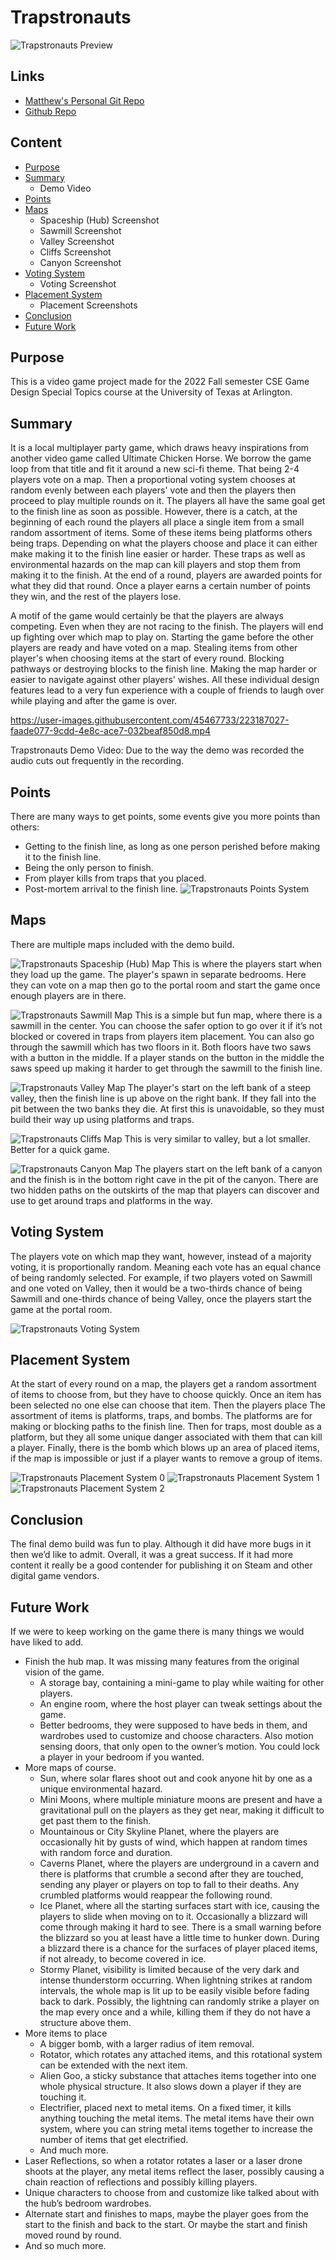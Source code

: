 # Trapstronauts

![Trapstronauts Preview](https://www.matthewgreen.gg/trapstronauts/preview.png)

## Links
- [Matthew's Personal Git Repo](https://git.matthewgreen.gg/matthewgreen/Trapstronauts.git)
- [Github Repo](https://github.com/greenmatthew/Trapstronauts)

## Content
- [Purpose](#purpose)
- [Summary](#summary)
    - Demo Video
- [Points](#points)
- [Maps](#maps)
    - Spaceship (Hub) Screenshot
    - Sawmill Screenshot
    - Valley Screenshot
    - Cliffs Screenshot
    - Canyon Screenshot
- [Voting System](#voting-system)
    - Voting Screenshot
- [Placement System](#placement-system)
    - Placement Screenshots
- [Conclusion](#conclusion)
- [Future Work](#future-work)

## Purpose
This is a video game project made for the 2022 Fall semester CSE Game Design Special Topics course at the University of Texas at Arlington.

## Summary
It is a local multiplayer party game, which draws heavy inspirations from another video game called Ultimate Chicken Horse. We borrow the game loop from that title and fit it around a new sci-fi theme. That being 2-4 players vote on a map. Then a proportional voting system chooses at random evenly between each players' vote and then the players then proceed to play multiple rounds on it. The players all have the same goal get to the finish line as soon as possible. However, there is a catch, at the beginning of each round the players all place a single item from a small random assortment of items. Some of these items being platforms others being traps. Depending on what the players choose and place it can either make making it to the finish line easier or harder. These traps as well as environmental hazards on the map can kill players and stop them from making it to the finish. At the end of a round, players are awarded points for what they did that round. Once a player earns a certain number of points they win, and the rest of the players lose.

A motif of the game would certainly be that the players are always competing. Even when they are not racing to the finish. The players will end up fighting over which map to play on. Starting the game before the other players are ready and have voted on a map. Stealing items from other player's when choosing items at the start of every round. Blocking pathways or destroying blocks to the finish line. Making the map harder or easier to navigate against other players' wishes. All these individual design features lead to a very fun experience with a couple of friends to laugh over while playing and after the game is over.

https://user-images.githubusercontent.com/45467733/223187027-faade077-9cdd-4e8c-ace7-032beaf850d8.mp4

Trapstronauts Demo Video: Due to the way the demo was recorded the audio cuts out frequently in the recording.

## Points
There are many ways to get points, some events give you more points than others:
- Getting to the finish line, as long as one person perished before making it to the finish line.
- Being the only person to finish.
- From player kills from traps that you placed.
- Post-mortem arrival to the finish line.
![Trapstronauts Points System](https://www.matthewgreen.gg/trapstronauts/points_system.png)

## Maps
There are multiple maps included with the demo build.

![Trapstronauts Spaceship (Hub) Map](https://www.matthewgreen.gg/trapstronauts/map_hub_labelled.png)
This is where the players start when they load up the game. The player's spawn in separate bedrooms. Here they can vote on a map then go to the portal room and start the game once enough players are in there.

![Trapstronauts Sawmill Map](https://www.matthewgreen.gg/trapstronauts/map_sawmill_labelled.png)
This is a simple but fun map, where there is a sawmill in the center. You can choose the safer option to go over it if it’s not blocked or covered in traps from players item placement. You can also go through the sawmill which has two floors in it. Both floors have two saws with a button in the middle. If a player stands on the button in the middle the saws speed up making it harder to get through the sawmill to the finish line.

![Trapstronauts Valley Map](https://www.matthewgreen.gg/trapstronauts/map_valley_labelled.png)
The player's start on the left bank of a steep valley, then the finish line is up above on the right bank. If they fall into the pit between the two banks they die. At first this is unavoidable, so they must build their way up using platforms and traps.

![Trapstronauts Cliffs Map](https://www.matthewgreen.gg/trapstronauts/map_cliffs_labelled.png)
This is very similar to valley, but a lot smaller. Better for a quick game.

![Trapstronauts Canyon Map](https://www.matthewgreen.gg/trapstronauts/map_canyon_labelled.png)
The players start on the left bank of a canyon and the finish is in the bottom right cave in the pit of the canyon. There are two hidden paths on the outskirts of the map that players can discover and use to get around traps and platforms in the way.

## Voting System
The players vote on which map they want, however, instead of a majority voting, it is proportionally random. Meaning each vote has an equal chance of being randomly selected. For example, if two players voted on Sawmill and one voted on Valley, then it would be a two-thirds chance of being Sawmill and one-thirds chance of being Valley, once the players start the game at the portal room.

![Trapstronauts Voting System](https://www.matthewgreen.gg/trapstronauts/voting_system.png)

## Placement System
At the start of every round on a map, the players get a random assortment of items to choose from, but they have to choose quickly. Once an item has been selected no one else can choose that item. Then the players place The assortment of items is platforms, traps, and bombs. The platforms are for making or blocking paths to the finish line. Then for traps, most double as a platform, but they all some unique danger associated with them that can kill a player. Finally, there is the bomb which blows up an area of placed items, if the map is impossible or just if a player wants to remove a group of items.

![Trapstronauts Placement System 0](https://www.matthewgreen.gg/trapstronauts/placement_system_0.png)
![Trapstronauts Placement System 1](https://www.matthewgreen.gg/trapstronauts/placement_system_1.png)
![Trapstronauts Placement System 2](https://www.matthewgreen.gg/trapstronauts/placement_system_2.png)

## Conclusion
The final demo build was fun to play. Although it did have more bugs in it then we’d like to admit. Overall, it was a great success. If it had more content it really be a good contender for publishing it on Steam and other digital game vendors.

## Future Work
If we were to keep working on the game there is many things we would have liked to add.
- Finish the hub map. It was missing many features from the original vision of the game.
    - A storage bay, containing a mini-game to play while waiting for other players.
    - An engine room, where the host player can tweak settings about the game.
    - Better bedrooms, they were supposed to have beds in them, and wardrobes used to customize and choose characters. Also motion sensing doors, that only open to the owner’s motion. You could lock a player in your bedroom if you wanted.
- More maps of course.
    - Sun, where solar flares shoot out and cook anyone hit by one as a unique environmental hazard.
    - Mini Moons, where multiple miniature moons are present and have a gravitational pull on the players as they get near, making it difficult to get past them to the finish.
    - Mountainous or City Skyline Planet, where the players are occasionally hit by gusts of wind, which happen at random times with random force and duration.
    - Caverns Planet, where the players are underground in a cavern and there is platforms that crumble a second after they are touched, sending any player or players on top to fall to their deaths. Any crumbled platforms would reappear the following round.
    - Ice Planet, where all the starting surfaces start with ice, causing the players to slide when moving on to it. Occasionally a blizzard will come through making it hard to see. There is a small warning before the blizzard so you at least have a little time to hunker down. During a blizzard there is a chance for the surfaces of player placed items, if not already, to become covered in ice.
    - Stormy Planet, visibility is limited because of the very dark and intense thunderstorm occurring. When lightning strikes at random intervals, the whole map is lit up to be easily visible before fading back to dark. Possibly, the lightning can randomly strike a player on the map every once and a while, killing them if they do not have a structure above them.
- More items to place
    - A bigger bomb, with a larger radius of item removal.
    - Rotator, which rotates any attached items, and this rotational system can be extended with the next item.
    - Alien Goo, a sticky substance that attaches items together into one whole physical structure. It also slows down a player if they are touching it.
    - Electrifier, placed next to metal items. On a fixed timer, it kills anything touching the metal items. The metal items have their own system, where you can string metal items together to increase the number of items that get electrified.
    - And much more.
- Laser Reflections, so when a rotator rotates a laser or a laser drone shoots at the player, any metal items reflect the laser, possibly causing a chain reaction of reflections and possibly killing players.
- Unique characters to choose from and customize like talked about with the hub’s bedroom wardrobes.
- Alternate start and finishes to maps, maybe the player goes from the start to the finish and back to the start. Or maybe the start and finish moved round by round.
- And so much more.
